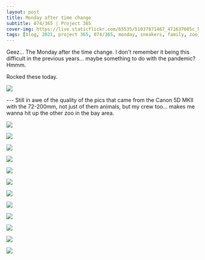 ```yaml
---
layout: post
title: Monday after time change
subtitle: 074/365 | Project 365
cover-img: https://live.staticflickr.com/65535/51037871467_471637085c_h.jpg
tags: [blog, 2021, project 365, 074/365, monday, sneakers, family, zoo]
---
```

<style>
  .intro-header.big-img {
    background-position:center 
  }
</style>
Geez... The Monday after the time change. I don't remember it being this difficult in the previous years... maybe something to do with the pandemic? Hmmm.

Rocked these today.
<p class="post-img-wrap">
  <img src="https://live.staticflickr.com/65535/51041907606_a6af2d79f3_h.jpg">
</p>
---
Still in awe of the quality of the pics that came from the Canon 5D MKII with the 72-200mm, not just of them animals, but my crew too... makes me wanna hit up the other zoo in the bay area.
<p class="post-img-wrap">
  <img src="https://live.staticflickr.com/65535/51037871467_471637085c_h.jpg">
</p>
<p class="post-img-wrap">
  <img src="https://live.staticflickr.com/65535/51037843992_21158cad44_h.jpg">
</p>
<p class="post-img-wrap">
  <img src="https://live.staticflickr.com/65535/51037016533_eee1cac47e_h.jpg">
</p>
<p class="post-img-wrap">
  <img src="https://live.staticflickr.com/65535/51037748511_dd111e8b48_h.jpg">
</p>
<p class="post-img-wrap">
  <img src="https://live.staticflickr.com/65535/51037868457_975c7b856d_h.jpg">
</p>
<p class="post-img-wrap">
  <img src="https://live.staticflickr.com/65535/51037871852_77f39afd4c_h.jpg">
</p>
<p class="post-img-wrap">
  <img src="https://live.staticflickr.com/65535/51037045988_6a0fd7f6fd_h.jpg">
</p>
<p class="post-img-wrap">
  <img src="https://live.staticflickr.com/65535/51037046448_740d724402_h.jpg">
</p>
<p class="post-img-wrap">
  <img src="https://live.staticflickr.com/65535/51037046238_d6ae236621_h.jpg">
</p>
<p class="post-img-wrap">
  <img src="https://live.staticflickr.com/65535/51037876312_e4087867e5_h.jpg">
</p>
<p class="post-img-wrap">
  <img src="https://live.staticflickr.com/65535/51037878937_df4d97b8ea_h.jpg">
</p>
<p class="post-img-wrap">
  <img src="https://live.staticflickr.com/65535/51037775466_1d2cf89a60_h.jpg">
</p>
